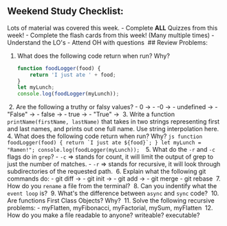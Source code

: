 ## Weekend Study Checklist:

Lots of material was covered this week. 
    - Complete **ALL** Quizzes from this week!
    - Complete the flash cards from this week! (Many multiple times)
    - Understand the LO's
    - Attend OH with questions 
​
​## Review Problems:

1.  What does the following code return when run? Why?
    ```js
    function foodLogger(food) {
        return 'I just ate ' + food;
    }
    let myLunch;
    console.log(foodLogger(myLunch));
    ```
​
2. Are the following a truthy or falsy values?
    - 0 -> 
    - -0 -> 
    - undefined -> 
    - "False" -> 
    - false -> 
    - true -> 
    - "True" ->
​
3. Write a function `printName(firstName, lastName)` that takes in two strings representing first and last names, and prints out one full name. Use string interpolation here. 
​
4.  What does the following code return when run? Why?
    ```js
    function foodLogger(food) {
        return `I just ate ${food}`;
    }
    let myLunch = "Ramen!";
    console.log(foodLogger(myLunch)); 
    ```
​
5. What do the `-r` and `-c` flags do in `grep`?
    - `-c` => stands for count, it will limit the output of grep to just the number of matches. 
    - `-r` => stands for recursive, it will look through subdirectories of the requested path. 
​
6. Explain what the following git commands do:
    - git diff -> 
    - git init ->
    - git add <filename> -> 
    - git merge
    - git rebase 
​
7. How do you `rename` a file from the terminal?
​
8. Can you indentify what the `event loop` is?
​
9. What's the difference between `async` and `sync` code? 
​
10. Are functions First Class Objects? Why?
​
11. Solve the following recursive problems:
    - myFlatten, myFibonacci, myFactorial, mySum, myFlatten
​
12. How do you make a file readable to anyone? writeable? executable?